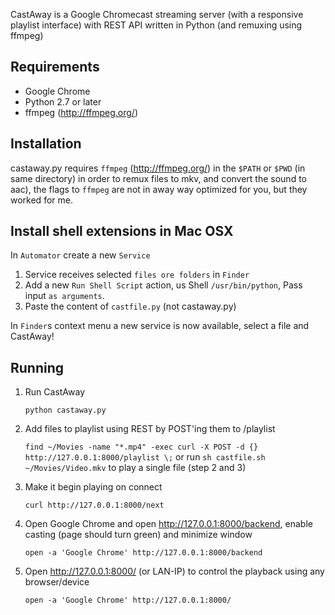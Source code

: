 CastAway is a Google Chromecast streaming server (with a responsive playlist interface) with REST API written in Python (and remuxing using ffmpeg)

Requirements
------------
* Google Chrome
* Python 2.7 or later
* ffmpeg (http://ffmpeg.org/)

Installation
------------
castaway.py requires `ffmpeg` (http://ffmpeg.org/) in the `$PATH` or `$PWD` (in same directory) in order to remux files to mkv, and convert the sound to aac), the flags to `ffmpeg` are not in away way optimized for you, but they worked for me.

Install shell extensions in Mac OSX
-----------------------------------
In `Automator` create a new `Service`

1. Service receives selected `files ore folders` in `Finder`
2. Add a new `Run Shell Script` action, us Shell `/usr/bin/python`, Pass input `as arguments`.
3. Paste the content of `castfile.py` (not castaway.py)

In `Finder`s context menu a new service is now available, select a file and CastAway!

Running
-------

1. Run CastAway
   
   `python castaway.py`

2. Add files to playlist using REST by POST'ing them to /playlist
   
   `find ~/Movies -name "*.mp4" -exec curl -X POST -d {} http://127.0.0.1:8000/playlist \;`
   or run `sh castfile.sh ~/Movies/Video.mkv` to play a single file (step 2 and 3)

3. Make it begin playing on connect
   
   `curl http://127.0.0.1:8000/next`

4. Open Google Chrome and open http://127.0.0.1:8000/backend, enable casting (page should turn green) and minimize window
   
   `open -a 'Google Chrome' http://127.0.0.1:8000/backend`

5. Open http://127.0.0.1:8000/ (or LAN-IP) to control the playback using any browser/device
   
   `open -a 'Google Chrome' http://127.0.0.1:8000/`
